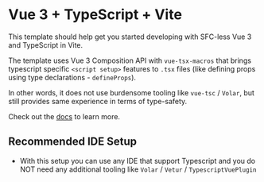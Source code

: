 # Vue 3 + TypeScript + Vite

This template should help get you started developing with SFC-less Vue 3 and TypeScript in Vite.

The template uses Vue 3 Composition API with `vue-tsx-macros` that brings typescript specific `<script setup>` features to `.tsx` files (like defining props using type declarations - `defineProps`).

In other words, it does not use burdensome tooling like `vue-tsc` / `Volar`, but still provides same experience in terms of type-safety.

Check out the [docs](https://github.com/madeofsun/vue-tsx-macros) to learn more.

## Recommended IDE Setup

- With this setup you can use any IDE that support Typescript and you do NOT need any additional tooling like `Volar` / `Vetur` / `TypescriptVuePlugin`
